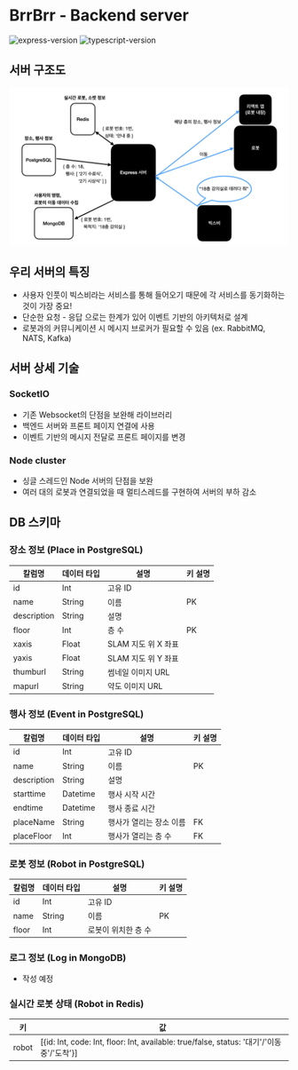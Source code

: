 # BrrBrr - Backend server

![express-version](https://img.shields.io/badge/express-4.17.1-infomational)
![typescript-version](https://img.shields.io/badge/typescript-3.9-blue)

## 서버 구조도

![서버 구조도](./images/serverMap.jpeg)

## 우리 서버의 특징

- 사용자 인풋이 빅스비라는 서비스를 통해 들어오기 때문에 각 서비스를 동기화하는 것이 가장 중요!
- 단순한 요청 - 응답 으로는 한계가 있어 이벤트 기반의 아키텍처로 설계
- 로봇과의 커뮤니케이션 시 메시지 브로커가 필요할 수 있음 (ex. RabbitMQ, NATS, Kafka)

## 서버 상세 기술

### SocketIO

- 기존 Websocket의 단점을 보완해 라이브러리
- 백엔드 서버와 프론트 페이지 연결에 사용
- 이벤트 기반의 메시지 전달로 프론트 페이지를 변경

### Node cluster

- 싱글 스레드인 Node 서버의 단점을 보완
- 여러 대의 로봇과 연결되었을 때 멀티스레드를 구현하여 서버의 부하 감소

## DB 스키마

### 장소 정보 (Place in PostgreSQL)

|칼럼명|데이터 타입|설명|키 설명|
|---|---|---|---|
|id|Int|고유 ID||
|name|String|이름|PK|
|description|String|설명||
|floor|Int|층 수|PK|
|xaxis|Float|SLAM 지도 위 X 좌표||
|yaxis|Float|SLAM 지도 위 Y 좌표||
|thumburl|String|썸네일 이미지 URL||
|mapurl|String|약도 이미지 URL||

### 행사 정보 (Event in PostgreSQL)

|칼럼명|데이터 타입|설명|키 설명|
|---|---|---|---|
|id|Int|고유 ID||
|name|String|이름|PK|
|description|String|설명||
|starttime|Datetime|행사 시작 시간||
|endtime|Datetime|행사 종료 시간||
|placeName|String|행사가 열리는 장소 이름|FK|
|placeFloor|Int|행사가 열리는 층 수|FK|

### 로봇 정보 (Robot in PostgreSQL)

칼럼명|데이터 타입|설명|키 설명|
|---|---|---|---|
|id|Int|고유 ID||
|name|String|이름|PK|
|floor|Int|로봇이 위치한 층 수||

### 로그 정보 (Log in MongoDB)

- 작성 예정

### 실시간 로봇 상태 (Robot in Redis)

|키|값|
|---|---|
|robot|[{id: Int, code: Int, floor: Int, available: true/false, status: '대기'/'이동중'/'도착'}]|

